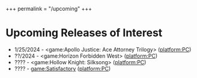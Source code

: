 +++
permalink = "/upcoming"
+++

# Upcoming Releases of Interest

* 1/25/2024 - <game:Apollo Justice: Ace Attorney Trilogy> (<platform:PC>)
* ??/2024 - <game:Horizon Forbidden West> (<platform:PC>)
* ???? - <game:Hollow Knight: Silksong> (<platform:PC>)
* ???? - <game:Satisfactory> (<platform:PC>)
